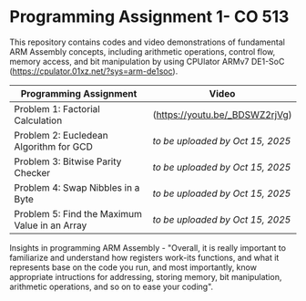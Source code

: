 # Programming Assignment 1- CO 513
This repository contains codes and video demonstrations of fundamental ARM Assembly concepts, including arithmetic operations, control flow, memory access, and bit manipulation by using CPUlator ARMv7 DE1-SoC (https://cpulator.01xz.net/?sys=arm-de1soc).


| Programming Assignment | Video |
|------------------------|-------|
| Problem 1: Factorial Calculation | (https://youtu.be/_BDSWZ2rjVg) |
| Problem 2: Eucledean Algorithm for GCD | *to be uploaded by Oct 15, 2025* |
| Problem 3: Bitwise Parity Checker | *to be uploaded by Oct 15, 2025* |
| Problem 4: Swap Nibbles in a Byte | *to be uploaded by Oct 15, 2025* |
| Problem 5: Find the Maximum Value in an Array | *to be uploaded by Oct 15, 2025* |


Insights in programming ARM Assembly -
"Overall, it is really important to familiarize and understand how registers work-its functions, and what it represents base on the code you run, and most importantly, know appropriate intructions for addressing, storing memory, bit manipulation, arithmetic operations, and so on to ease your coding".

